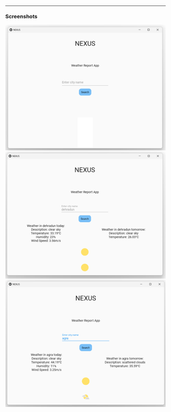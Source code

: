 ---
### **Screenshots**
<img src="screenshots/image2.png" width="600"/>
<img src="screenshots/image3.png" width="600"/>
<img src="screenshots/image4.png" width="600"/>
